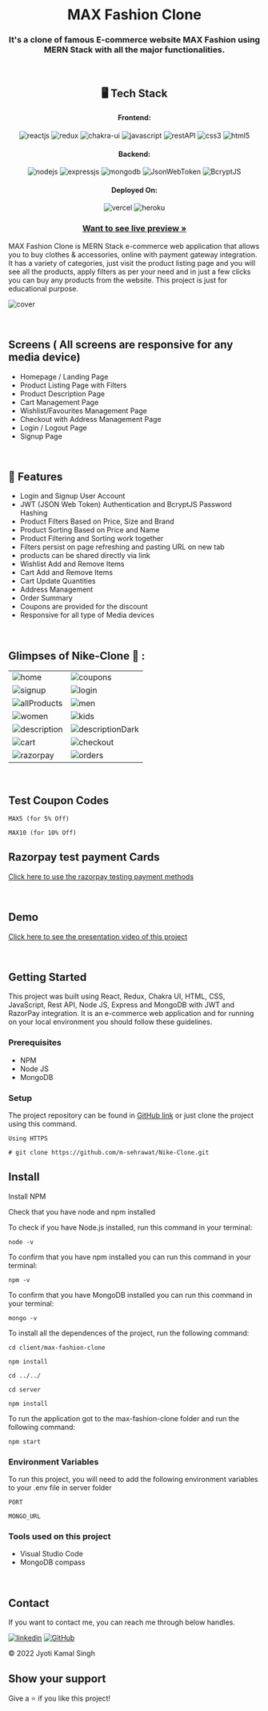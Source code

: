<h1 align="center">MAX Fashion Clone</h1>

<h3 align="center">It's a clone of famous E-commerce website MAX Fashion using MERN Stack with all the major functionalities.</h3>

<br />

<h2 align="center">🖥️ Tech Stack</h2>

<h4 align="center">Frontend:</h4>

<p align="center">
  <img src="https://img.shields.io/badge/React-20232A?style=for-the-badge&logo=react&logoColor=61DAFB" alt="reactjs" />
  <img src="https://img.shields.io/badge/Redux-593D88?style=for-the-badge&logo=redux&logoColor=white" alt="redux" />
  <img src="https://img.shields.io/badge/Chakra%20UI-3bc7bd?style=for-the-badge&logo=chakraui&logoColor=white" alt="chakra-ui" />
  <img src="https://img.shields.io/badge/JavaScript-323330?style=for-the-badge&logo=javascript&logoColor=F7DF1E" alt="javascript" />
  <img src="https://img.shields.io/badge/Rest_API-02303A?style=for-the-badge&logo=react-router&logoColor=white" alt="restAPI" />
  <img src="https://img.shields.io/badge/CSS3-1572B6?style=for-the-badge&logo=css3&logoColor=white" alt="css3" />
  <img src="https://img.shields.io/badge/HTML5-E34F26?style=for-the-badge&logo=html5&logoColor=white" alt="html5" />
</p>

<h4 align="center">Backend:</h4>

<p align="center">
  <img src="https://img.shields.io/badge/Node.js-339933?style=for-the-badge&logo=nodedotjs&logoColor=white" alt="nodejs" />
  <img src="https://img.shields.io/badge/Express.js-000000?style=for-the-badge&logo=express&logoColor=white" alt="expressjs" />
  <img src="https://img.shields.io/badge/MongoDB-4EA94B?style=for-the-badge&logo=mongodb&logoColor=white" alt="mongodb" />
  <img src="https://img.shields.io/badge/JWT-000000?style=for-the-badge&logo=JSON%20web%20tokens&logoColor=white" alt="JsonWebToken" />
  <img src="https://img.shields.io/badge/BcryptJS-339933?style=for-the-badge&logo=JSON%20web%20tokens&logoColor=white" alt="BcryptJS" />
</p>

<!-- <h4 align="center">Payment Gateway:</h4>

<p align="center">
  <img src="https://img.shields.io/badge/Razorpay-02042B?style=for-the-badge&logo=razorpay&logoColor=3395FF" alt="razorpay" />
</p> -->

<h4 align="center">Deployed On:</h4>

<p align="center">
  <img src="https://img.shields.io/badge/Netlify-00C7B7?style=for-the-badge&logo=netlify&logoColor=white" alt="vercel" />
  <img src="https://img.shields.io/badge/Heroku-430098?style=for-the-badge&logo=heroku&logoColor=white" alt="heroku" />
</p>

<h3 align="center"><a href="https://max-fashion-jk.netlify.app/"><strong>Want to see live preview »</strong></a></h3>

<!-- <p align="center">
  <br />&#10023;
  <a href="#Demo">View Demo</a> &#10023;
  <a href="">Report Bug</a> &#10023;
  <a href="#Getting-Started">Getting Started</a> &#10023;
  <a href="#Install">Installing</a> &#10023;
  <a href="#Contact">Author</a> &#10023;
</p> -->

MAX Fashion Clone is MERN Stack e-commerce web application that allows you to buy clothes & accessories, online with payment gateway integration. It has a variety of categories, just visit the product listing page and you will see all the products, apply filters as per your need and in just a few clicks you can buy any products from the website. This project is just for educational purpose.

![cover](https://user-images.githubusercontent.com/91532881/175955112-da88c18c-ac5e-455a-9ac5-047c7db4f894.png)

<br />

## Screens ( All screens are responsive for any media device)

- Homepage / Landing Page
- Product Listing Page with Filters
- Product Description Page
- Cart Management Page
- Wishlist/Favourites Management Page
- Checkout with Address Management Page
- Login / Logout Page
- Signup Page

<br />

## 🚀 Features

- Login and Signup User Account
- JWT (JSON Web Token) Authentication and BcryptJS Password Hashing
- Product Filters Based on Price, Size and Brand
- Product Sorting Based on Price and Name
- Product Filtering and Sorting work together
- Filters persist on page refreshing and pasting URL on new tab
- products can be shared directly via link
- Wishlist Add and Remove Items
- Cart Add and Remove Items
- Cart Update Quantities
- Address Management
- Order Summary
- Coupons are provided for the discount
- Responsive for all type of Media devices

<br />

## Glimpses of Nike-Clone 🙈 :

<table>
  <tr>
    <td><img src="https://user-images.githubusercontent.com/91532881/175955122-200a6ccb-54a5-4f39-9bc2-cd3ba3a4d102.jpeg" alt="home" /></td>
    <td><img src="https://user-images.githubusercontent.com/91532881/175955109-b51e3e81-4cd8-4f00-a8cd-873c82882a15.png" alt="coupons" /></td>
  </tr>
  <tr>
    <td><img src="https://user-images.githubusercontent.com/91532881/175955141-44aefea0-a9ee-4c3a-93e0-094ca9214e54.jpeg" alt="signup" /></td>
    <td><img src="https://user-images.githubusercontent.com/91532881/175955129-e5392377-e72a-4868-883f-5a244fc9bc87.jpeg" alt="login" /></td>
  </tr>
  <tr>
    <td><img src="https://user-images.githubusercontent.com/91532881/175955097-9fe2e5a5-b4f4-4c1f-beb7-4080186e5a17.jpeg" alt="allProducts" /></td>
    <td><img src="https://user-images.githubusercontent.com/91532881/175957017-3530fe22-46ae-4bf7-a645-55f7a5f25ed9.jpeg" alt="men" /></td>
  </tr>
  <tr>
    <td><img src="https://user-images.githubusercontent.com/91532881/175955142-dd33e21a-49a9-4aeb-89e7-edb3e871828f.jpeg" alt="women" /></td>
    <td><img src="https://user-images.githubusercontent.com/91532881/175955126-2874a5c1-8655-40ab-b9ce-67275139e70e.jpeg" alt="kids" /></td>
  </tr>
  <tr>
    <td><img src="https://user-images.githubusercontent.com/91532881/175955114-1090036d-2e73-46fa-8aca-8ef9ffab1724.jpeg" alt="description" /></td>
    <td><img src="https://user-images.githubusercontent.com/91532881/175955117-edff5eaf-7507-4580-b3b8-3aea6c089840.jpeg" alt="descriptionDark" /></td>
  </tr>
  <tr>
    <td><img src="https://user-images.githubusercontent.com/91532881/175955106-867749b1-4838-40dc-b184-145f10d1eec2.jpeg" alt="cart" /></td>
    <td><img src="https://user-images.githubusercontent.com/91532881/175955107-f93e13a0-6c50-46e8-a5f3-09d15421e97b.jpeg" alt="checkout" /></td>
  </tr>
  <tr>
    <td><img src="https://user-images.githubusercontent.com/91532881/175955137-828f89b2-648e-4a68-885a-fa3f3f29b55c.png" alt="razorpay" /></td>
    <td><img src="https://user-images.githubusercontent.com/91532881/175955133-96792a4b-7e70-4e1e-a5cf-999da70a9c95.jpeg" alt="orders" /></td>
  </tr>
</table>

<br />

## Test Coupon Codes

```
MAX5 (for 5% Off)

MAX10 (for 10% Off)

```

## Razorpay test payment Cards

[Click here to use the razorpay testing payment methods](https://razorpay.com/docs/payments/payments/test-card-upi-details/)

<br />

<h2>Demo</h2>

[Click here to see the presentation video of this project](https://www.linkedin.com/posts/m-sehrawat_reactjs-nike-nikecareers-activity-6947552300534042624-me2_?utm_source=linkedin_share&utm_medium=member_desktop_web)

<br />

## Getting Started

This project was built using React, Redux, Chakra UI, HTML, CSS, JavaScript, Rest API, Node JS, Express and MongoDB with JWT and RazorPay integration. It is an e-commerce web application and for running on your local environment you should follow these guidelines.

### Prerequisites

- NPM
- Node JS
- MongoDB

### Setup

The project repository can be found in [GitHub link](https://github.com/m-sehrawat/Nike-Clone) or just clone the project using this command.

```
Using HTTPS

# git clone https://github.com/m-sehrawat/Nike-Clone.git
```


## Install

Install NPM

Check that you have node and npm installed

To check if you have Node.js installed, run this command in your terminal:

```
node -v
```

To confirm that you have npm installed you can run this command in your terminal:

```
npm -v
```

To confirm that you have MongoDB installed you can run this command in your terminal:

```
mongo -v
```

To install all the dependences of the project, run the following command:

```
cd client/max-fashion-clone

npm install

cd ../../

cd server

npm install
```

To run the application got to the max-fashion-clone folder and run the following command:

```
npm start
```

### Environment Variables

To run this project, you will need to add the following environment variables to your .env file in server folder

`PORT`

`MONGO_URL`


### Tools used on this project

- Visual Studio Code
- MongoDB compass

<br />

## Contact

If you want to contact me, you can reach me through below handles.

[![linkedin](https://img.shields.io/badge/Jyoti_Kamal_Singh-0077B5?style=for-the-badge&logo=linkedin&logoColor=white)](https://www.linkedin.com/in/jyoti-kamal-singh/)
[![GitHub](https://img.shields.io/badge/Jyoti_Kamal_Singh-20232A?style=for-the-badge&logo=Github&logoColor=white)](https://github.com/jksingh1504)

© 2022 Jyoti Kamal Singh

## Show your support

Give a ⭐️ if you like this project!
